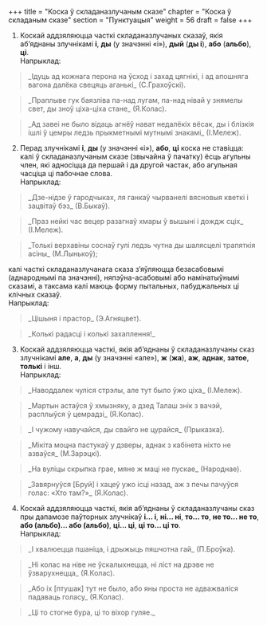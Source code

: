 +++
title = "Коска ў складаназлучаным сказе"
chapter = "Коска ў складаным сказе"
section = "Пунктуацыя"
weight = 56
draft = false
+++

1. Коскай аддзяляюцца часткі складаназлучаных сказаў, якія аб’яднаны злучнікамі __і__, __ды__ (у значэнні «і»), __дый__ (__ды і__), __або__ (__альбо__), __ці__.
<br>Напрыклад:
<blockquote>_Ідуць ад кожнага перона на ўсход і захад цягнікі, і ад апошняга вагона далёка свецяць аганькі_ (С.Грахоўскі).</blockquote>
<blockquote>_Праплыве гук баязліва па-над лугам, па-над нівай у знямелы свет, ды зноў ціха-ціха стане_ (Я.Колас).</blockquote>
<blockquote>_Ад завеі не было відаць агнёў нават недалёкіх вёсак, ды і блізкія ішлі ў цемры ледзь прыкметнымі мутнымі знакамі_ (І.Мележ).</blockquote>

2. Перад злучнікамі __і__, __ды__ (у значэнні «і»), __або__, __ці__ коска не ставіцца:
<br>калі ў складаназлучаным сказе (звычайна ў пачатку) ёсць агульны член, які адносіцца да першай і да другой частак, або агульная часціца ці пабочнае слова.
<br>Напрыклад:
<blockquote>_Дзе-нідзе ў гародчыках, ля ганкаў чырванелі вясновыя кветкі і зацвітаў бэз_ (В.Быкаў).</blockquote>
<blockquote>_Праз нейкі час вецер разагнаў хмары ў вышыні і дождж сціх_ (І.Мележ).</blockquote>
<blockquote>_Толькі верхавіны соснаў гулі ледзь чутна ды шалясцелі трапяткія асіны_ (М.Лынькоў);</blockquote>
калі часткі складаназлучанага сказа з’яўляюцца безасабовымі (аднароднымі па значэнні), няпэўна-асабовымі або намінатыўнымі сказамі, а таксама калі маюць форму пытальных, пабуджальных ці клічных сказаў.
<br>Напрыклад:
<blockquote>_Цішыня і прастор_ (Э.Агняцвет).</blockquote>
<blockquote>_Колькі радасці і колькі захаплення!_</blockquote>

3. Коскай аддзяляюцца часткі, якія аб’яднаны ў складаназлучаны сказ злучнікамі __але__, __а__, __ды__ (у значэнні «але»), __ж__ (__жа__), __аж__, __аднак__, __затое__, __толькі__ і інш.
<br>Напрыклад:
<blockquote>_Наводдалек чуліся стрэлы, але тут было ўжо ціха_ (І.Мележ).</blockquote>
<blockquote>_Мартын астаўся ў хмызняку, а дзед Талаш знік з вачэй, расплыўся ў цемрадзі_ (Я.Колас).</blockquote>
<blockquote>_І чужому навучайся, ды свайго не цурайся_ (Прыказка).</blockquote>
<blockquote>_Мікіта моцна пастукаў у дзверы, аднак з кабінета ніхто не азваўся_ (М.Зарэцкі).</blockquote>
<blockquote>_На вуліцы скрыпка грае, мяне ж маці не пускае_ (Народнае).</blockquote>
<blockquote>_Завярнуўся [Бруй] і хацеў ужо ісці назад, аж з печы пачуўся голас: «Хто там?»_ (Я.Колас).</blockquote>

4. Коскай аддзяляюцца часткі, якія аб’яднаны ў складаназлучаны сказ пры дапамозе паўторных злучнікаў __і... і__, __ні... ні__, __то... то__, __не то... не то__, __або (альбо)... або (альбо)__, __ці... ці__, __ці то... ці то__.
<br>Напрыклад:
<blockquote>_І хвалюецца пшаніца, і дрыжыць пяшчотна гай_ (П.Броўка).</blockquote>
<blockquote>_Ні колас на ніве не ўскалыхнецца, ні ліст на дрэве не ўзварухнецца_ (Я.Колас).</blockquote>
<blockquote>_Або іх [птушак] тут не было, або яны проста не адважваліся падаваць голасу_ (Я.Колас).</blockquote>
<blockquote>_Ці то стогне бура, ці то віхор гуляе._</blockquote>